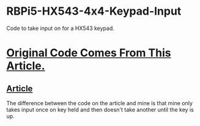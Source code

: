 # RBPi5-HX543-4x4-Keypad-Input
Code to take input on for a HX543 keypad.

# <ins>Original Code Comes From This Article.</ins>
## [Article](httpsmaker.proraspberry-pitutorialhow-to-use-a-keypad-with-a-raspberry-pi-4)

The difference between the code on the article and mine is that mine only takes input once on 
key held and then doesn't take another until the key is up.
